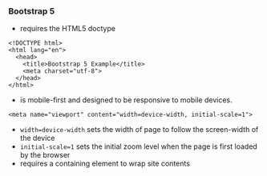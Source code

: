### Bootstrap 5
- requires the HTML5 doctype
```
<!DOCTYPE html>
<html lang="en">
  <head>
    <title>Bootstrap 5 Example</title>
    <meta charset="utf-8">
  </head>
</html>
```

- is mobile-first and designed to be responsive to mobile devices.
```
<meta name="viewport" content="width=device-width, initial-scale=1">
```
- `width=device-width` sets the width of page to follow the screen-width of the device
- ``initial-scale=1`` sets the initial zoom level when the page is first loaded by the browser
- requires a containing element to wrap site contents

